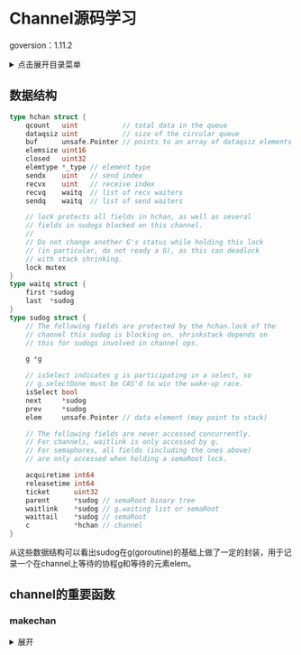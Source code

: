 # Channel源码学习

goversion：1.11.2

<details>
<summary>点击展开目录菜单</summary>
<!-- TOC -->

- [数据结构](#数据结构)
- [channel的重要函数](#channel的重要函数)
  - [makechan](#makechan)

<!-- /TOC -->

</details>

## 数据结构

```go
type hchan struct {
	qcount   uint           // total data in the queue
	dataqsiz uint           // size of the circular queue
	buf      unsafe.Pointer // points to an array of dataqsiz elements
	elemsize uint16
	closed   uint32
	elemtype *_type // element type
	sendx    uint   // send index
	recvx    uint   // receive index
	recvq    waitq  // list of recv waiters
	sendq    waitq  // list of send waiters

	// lock protects all fields in hchan, as well as several
	// fields in sudogs blocked on this channel.
	//
	// Do not change another G's status while holding this lock
	// (in particular, do not ready a G), as this can deadlock
	// with stack shrinking.
	lock mutex
}
type waitq struct {
	first *sudog
	last  *sudog
}
type sudog struct {
	// The following fields are protected by the hchan.lock of the
	// channel this sudog is blocking on. shrinkstack depends on
	// this for sudogs involved in channel ops.

	g *g

	// isSelect indicates g is participating in a select, so
	// g.selectDone must be CAS'd to win the wake-up race.
	isSelect bool
	next     *sudog
	prev     *sudog
	elem     unsafe.Pointer // data element (may point to stack)

	// The following fields are never accessed concurrently.
	// For channels, waitlink is only accessed by g.
	// For semaphores, all fields (including the ones above)
	// are only accessed when holding a semaRoot lock.

	acquiretime int64
	releasetime int64
	ticket      uint32
	parent      *sudog // semaRoot binary tree
	waitlink    *sudog // g.waiting list or semaRoot
	waittail    *sudog // semaRoot
	c           *hchan // channel
}
```

从这些数据结构可以看出sudog在g(goroutine)的基础上做了一定的封装，用于记录一个在channel上等待的协程g和等待的元素elem。

## channel的重要函数

### makechan

<details>
	<summary>展开</summary>

```go
func makechan(t *chantype, size int) *hchan {
	elem := t.elem

	// compiler checks this but be safe.
	if elem.size >= 1<<16 {
		throw("makechan: invalid channel element type")
	}
	if hchanSize%maxAlign != 0 || elem.align > maxAlign {
		throw("makechan: bad alignment")
	}

	if size < 0 || uintptr(size) > maxSliceCap(elem.size) || uintptr(size)*elem.size > maxAlloc-hchanSize {
		panic(plainError("makechan: size out of range"))
	}

	// Hchan does not contain pointers interesting for GC when elements stored in buf do not contain pointers.
	// buf points into the same allocation, elemtype is persistent.
	// SudoG's are referenced from their owning thread so they can't be collected.
	// TODO(dvyukov,rlh): Rethink when collector can move allocated objects.
	var c *hchan
	switch {
	case size == 0 || elem.size == 0:
		// Queue or element size is zero.
		c = (*hchan)(mallocgc(hchanSize, nil, true))
		// Race detector uses this location for synchronization.
		c.buf = c.raceaddr()
	case elem.kind&kindNoPointers != 0:
		// Elements do not contain pointers.
		// Allocate hchan and buf in one call.
		c = (*hchan)(mallocgc(hchanSize+uintptr(size)*elem.size, nil, true))
		c.buf = add(unsafe.Pointer(c), hchanSize)
	default:
		// Elements contain pointers.
		c = new(hchan)
		c.buf = mallocgc(uintptr(size)*elem.size, elem, true)
	}

	c.elemsize = uint16(elem.size)
	c.elemtype = elem
	c.dataqsiz = uint(size)

	if debugChan {
		print("makechan: chan=", c, "; elemsize=", elem.size, "; elemalg=", elem.alg, "; dataqsiz=", size, "\n")
	}
	return c
}
```

#### hchanSize简易证明

```makechan()```中的hchanSize的实现是一个很有意思的二进制trick，实现如下：

```go
const (
	maxAlign  = 8
	hchanSize = unsafe.Sizeof(hchan{}) + uintptr(-int(unsafe.Sizeof(hchan{}))&(maxAlign-1))
	debugChan = false
)
```

这段代码的意思是，将hchanSize设置为比hchan大的最小的maxAlign的倍数，至于为什么可以达到这个效果，这里有个简单的不算特别严谨的证明：

<details>
	<summary>证明展开</summary>
	
```a + ( ( -a ) & (alignSize - 1) )```能计算出大于等于a的最小的 ( alignSize的倍数 )，前提条件是alignSize是2的次幂

也就是```a + ( ( -a ) & (alignSize - 1) ) == a + alignSize - a % alignSize```

举个例子：a = 50, alignSize = 8 上式结果就是56（alignSize是2的n次幂）

具体证明：

已知 ```a % alignSize == a & ( alignSize - 1) ```，其中```alignSize = 2^n```

要证```a + ( ( -a ) & (alignSize - 1) ) == a + alignSize - a % alignSize```

即要证：``` ( -a ) & (alignSize - 1) == alignSize - ( a & (alignSize-1) ) ```

即要证：``` ( -a ) & (alignSize - 1) + ( a & (alignSize - 1) ) == alignSize ```

即要证：``` ( -a ) & (2^n - 1) + ( a & (2^n - 1) ) == 2^n ```

即要证：``` ( ～a + 1 ) & (2^n - 1) + ( a & (2^n - 1) ) == 2^n ```

由于alignSize为2^n，那么```x & (2^n-1)```其实就是将高于2^n的高位截断

而-a的计算机实现是原数取反并二进制+1，那么在可表示范围内截断，相加其实就是等于这个二的次幂的。
</details>

#### makechan正文

前三个if是用于检查的，第一个检查channel元素大小限制（之所以左移16位估计是因为后续hchan中的elemsize类型是uint16）；第二个检查是检查内存对齐的，这个跟上面的计算hchanSize有关；第三个确认size的值没有溢出，且内存足够分配。

1. 如果size为0或者elem的size为0，那么只分配hchanSize的内存，c.buf实际上不会分配对应的内存

2. 如果类型不包含指针，则将channel和对应的elem所需的内存一次性连续分配

3. 如果类型内包含指针，则将两个内存的申请分开。下面说下这里为什么内存申请分开：

   之所以这么设计，是因为golang采用的三色标记法，golang中的内存分配时采用的如下结构管理span（用于内存管理的基本单位）

   ```go
   type mcache struct {
   	alloc [67*2]*mspan // 按class分组的mspan列表
   }
   
   ```

   这里面有个乘2，原因是分了两类span，一类是需要gc扫描的scan和不用gc扫描的noscan，noscan类型分配的内存中的对象是不包含指针类型的，所以三色标记法就不需要再去扫描他引用的对象，可以加快gc速度。再回到这个问题，看到makechan中有一行注释是这样的：```// Hchan does not contain pointers interesting for GC when elements stored in buf do not contain pointers.```

   可以看到其实hchan中并不会有三色标记法中的引用问题，当元素不存在指针类型的时候（hchan中的type类型仍然是指针，查阅网上资料貌似_type可以认为是Go中所有类型的公共描述，所以个人认为这个是程序运行过程中会持久引用的内容，不需要gc，所以hchan也可以视作没有指针的类型），那么只要elem里没有指针类型的时候，就可以放在一起申请内存，这样直接申请一块noscan类型的即可，在gc过程中就不需要再去扫描这一块的内存了。当elem中有指针的时候，hchan还是相当于没有指针的noscan类型，而elem此时是scan的类型，所以将这两个分开进行初始化。这就是这里分开初始化的原因。

然后后面就是继续将size等其他值赋值。

</details>